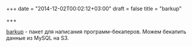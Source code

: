 +++
date = "2014-12-02T00:02:12+03:00"
draft = false
title = "barkup"

+++

<p><a href="https://github.com/keighl/barkup">barkup</a>&nbsp;- пакет для написания программ-бекаперов. Можем бекапить данные из MySQL на S3.</p>

